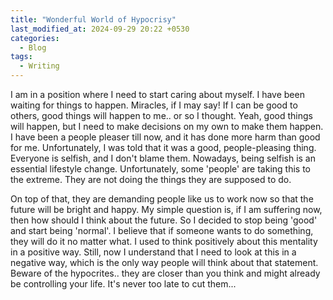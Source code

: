 ```yaml
---
title: "Wonderful World of Hypocrisy"
last_modified_at: 2024-09-29 20:22 +0530
categories:
  - Blog
tags:
  - Writing
---
```

I am in a position where I need to start caring about myself. I have been waiting for things to happen. Miracles, if I may say! If I can be good to others, good things will happen to me.. or so I thought. Yeah, good things will happen, but I need to make decisions on my own to make them happen. I have been a people pleaser till now, and it has done more harm than good for me. Unfortunately, I was told that it was a good, people-pleasing thing. Everyone is selfish, and I don't blame them. Nowadays, being selfish is an essential lifestyle change. Unfortunately, some 'people' are taking this to the extreme. They are not doing the things they are supposed to do.

On top of that, they are demanding people like us to work now so that the future will be bright and happy. My simple question is, if I am suffering now, then how should I think about the future. So I decided to stop being 'good' and start being 'normal'. I believe that if someone wants to do something, they will do it no matter what. I used to think positively about this mentality in a positive way. Still, now I understand that I need to look at this in a negative way, which is the only way people will think about that statement. Beware of the hypocrites.. they are closer than you think and might already be controlling your life. It's never too late to cut them...

